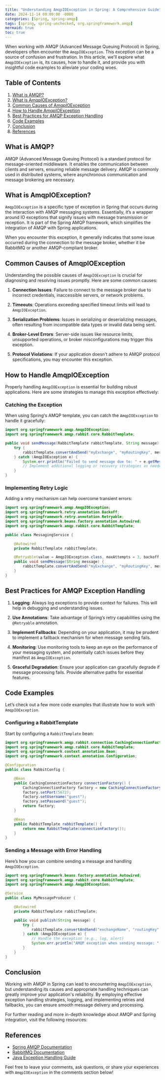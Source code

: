 ```yaml
---
title: "Understanding AmqpIOException in Spring: A Comprehensive Guide"
date: 2024-11-14 09:00:00 -0000
categories: [Spring, spring-amqp]
tags: [spring, spring-unchecked, org.springframework.amqp]
mermaid: true
toc: true
---
```



When working with AMQP (Advanced Message Queuing Protocol) in Spring, developers often encounter the `AmqpIOException`. This exception can be a source of confusion and frustration. In this article, we'll explore what `AmqpIOException` is, its causes, how to handle it, and provide you with insightful code examples to alleviate your coding woes. 

## Table of Contents

1. [What is AMQP?](#what-is-amqp)
2. [What is AmqpIOException?](#what-is-amqpIOException)
3. [Common Causes of AmqpIOException](#common-causes-of-amqpIOException)
4. [How to Handle AmqpIOException](#how-to-handle-amqpIOException)
5. [Best Practices for AMQP Exception Handling](#best-practices-for-amqp-exception-handling)
6. [Code Examples](#code-examples)
7. [Conclusion](#conclusion)
8. [References](#references)

## What is AMQP?

AMQP (Advanced Message Queuing Protocol) is a standard protocol for message-oriented middleware. It enables the communication between clients and servers, ensuring reliable message delivery. AMQP is commonly used in distributed systems, where asynchronous communication and message brokering are necessary.

## What is AmqpIOException?

`AmqpIOException` is a specific type of exception in Spring that occurs during the interaction with AMQP messaging systems. Essentially, it’s a wrapper around IO exceptions that signify issues with message transmission or reception. It is part of the Spring AMQP framework, which simplifies the integration of AMQP with Spring applications.

When you encounter this exception, it generally indicates that some issue occurred during the connection to the message broker, whether it be RabbitMQ or another AMQP-compliant broker.

## Common Causes of AmqpIOException

Understanding the possible causes of `AmqpIOException` is crucial for diagnosing and resolving issues promptly. Here are some common causes:

1. **Connection Issues**: Failure to connect to the message broker due to incorrect credentials, inaccessible servers, or network problems.

2. **Timeouts**: Operations exceeding specified timeout limits will lead to `AmqpIOException`.

3. **Serialization Problems**: Issues in serializing or deserializing messages, often resulting from incompatible data types or invalid data being sent.

4. **Broker-Level Errors**: Server-side issues like resource limits, unsupported operations, or broker misconfigurations may trigger this exception.

5. **Protocol Violations**: If your application doesn’t adhere to AMQP protocol specifications, you may encounter this exception.

## How to Handle AmqpIOException

Properly handling `AmqpIOException` is essential for building robust applications. Here are some strategies to manage this exception effectively:

### Catching the Exception

When using Spring's AMQP template, you can catch the `AmqpIOException` to handle it gracefully:

```java
import org.springframework.amqp.AmqpIOException;
import org.springframework.amqp.rabbit.core.RabbitTemplate;

public void sendMessage(RabbitTemplate rabbitTemplate, String message) {
    try {
        rabbitTemplate.convertAndSend("myExchange", "myRoutingKey", message);
    } catch (AmqpIOException e) {
        System.err.println("Failed to send message due to: " + e.getMessage());
        // Implement additional logging or recovery strategies as needed
    }
}
```

### Implementing Retry Logic

Adding a retry mechanism can help overcome transient errors:

```java
import org.springframework.amqp.AmqpIOException;
import org.springframework.retry.annotation.Backoff;
import org.springframework.retry.annotation.Retryable;
import org.springframework.beans.factory.annotation.Autowired;
import org.springframework.amqp.rabbit.core.RabbitTemplate;

public class MessagingService {

    @Autowired
    private RabbitTemplate rabbitTemplate;

    @Retryable(value = AmqpIOException.class, maxAttempts = 3, backoff = @Backoff(delay = 2000))
    public void sendMessage(String message) {
        rabbitTemplate.convertAndSend("myExchange", "myRoutingKey", message);
    }
}
```

## Best Practices for AMQP Exception Handling

1. **Logging**: Always log exceptions to provide context for failures. This will help in debugging and understanding issues.

2. **Use Annotations**: Take advantage of Spring’s retry capabilities using the `@Retryable` annotation.

3. **Implement Fallbacks**: Depending on your application, it may be prudent to implement a fallback mechanism for when message sending fails.

4. **Monitoring**: Use monitoring tools to keep an eye on the performance of your messaging system, and potentially catch issues before they manifest as `AmqpIOException`.

5. **Graceful Degradation**: Ensure your application can gracefully degrade if message processing fails. Provide alternative paths for essential features.

## Code Examples

Let’s check out a few more code examples that illustrate how to work with `AmqpIOException`.

### Configuring a RabbitTemplate

Start by configuring a `RabbitTemplate` bean:

```java
import org.springframework.amqp.rabbit.connection.CachingConnectionFactory;
import org.springframework.amqp.rabbit.core.RabbitTemplate;
import org.springframework.context.annotation.Bean;
import org.springframework.context.annotation.Configuration;

@Configuration
public class RabbitConfig {

    @Bean
    public CachingConnectionFactory connectionFactory() {
        CachingConnectionFactory factory = new CachingConnectionFactory("localhost");
        factory.setPort(5672);
        factory.setUsername("guest");
        factory.setPassword("guest");
        return factory;
    }

    @Bean
    public RabbitTemplate rabbitTemplate() {
        return new RabbitTemplate(connectionFactory());
    }
}
```

### Sending a Message with Error Handling

Here’s how you can combine sending a message and handling `AmqpIOException`.

```java
import org.springframework.beans.factory.annotation.Autowired;
import org.springframework.amqp.rabbit.core.RabbitTemplate;
import org.springframework.amqp.AmqpIOException;

@Service
public class MyMessageProducer {

    @Autowired
    private RabbitTemplate rabbitTemplate;

    public void publish(String message) {
        try {
            rabbitTemplate.convertAndSend("exchangeName", "routingKey", message);
        } catch (AmqpIOException e) {
            // Handle the exception (e.g., log, alert)
            System.err.println("AMQP exception when sending message: " + e.getMessage());
        }
    }
}
```

## Conclusion

Working with AMQP in Spring can lead to encountering `AmqpIOException`, but understanding its causes and appropriate handling techniques can greatly improve your application's reliability. By employing effective exception handling strategies, logging, and implementing retries and fallbacks, you can ensure smooth message delivery and processing.

For further reading and more in-depth knowledge about AMQP and Spring integration, visit the following resources:

## References

- [Spring AMQP Documentation](https://docs.spring.io/spring-amqp/docs/current/reference/html/)
- [RabbitMQ Documentation](https://www.rabbitmq.com/documentation.html)
- [Java Exception Handling Guide](https://docs.oracle.com/javase/tutorial/essential/exceptions/)

Feel free to leave your comments, ask questions, or share your experiences with `AmqpIOException` in the comments section below!